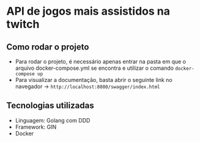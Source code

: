 # API de jogos mais assistidos na twitch

## Como rodar o projeto
- Para rodar o projeto, é necessário apenas entrar na pasta em que o arquivo docker-compose.yml  se encontra e utilizar o comando  `docker-compose up`
- Para visualizar a documentação, basta abrir o seguinte link no navegador -> `http://localhost:8080/swagger/index.html`

## Tecnologias utilizadas
- Linguagem: Golang com DDD
- Framework: GIN
- Docker
